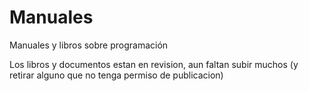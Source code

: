 # Manuales
Manuales y libros sobre programación

Los libros y documentos estan en revision, aun faltan subir muchos (y retirar alguno que no tenga permiso de publicacion)

